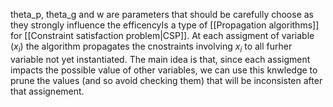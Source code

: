 theta_p, theta_g and w are parameters that should be carefully choose  as they strongly influence the efficencyIs a type of [[Propagation algorithms]] for [[Constraint satisfaction problem|CSP]].
At each assigment of variable ($x_i$) the algorithm propagates the cnostraints involving $x_i$ to all furher variable not yet instantiated. The main idea is that, since each assigment impacts the possible value of other variables, we can use this knwledge to prune the values (and so avoid checking them) that will be inconsisten after that assignement. 